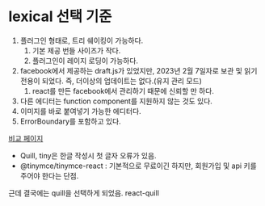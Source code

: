 # lexical 선택 기준

1. 플러그인 형태로, 트리 쉐이킹이 가능하다.
   1. 기본 제공 번들 사이즈가 작다.
   2. 플러그인이 레이지 로딩이 가능하다.
2. facebook에서 제공하는 draft.js가 있었지만, 2023년 2월 7일자로 보관 및 읽기 전용이 되었다. 즉, 더이상의 업데이트는 없다.(유지 관리 모드)
   1. react를 만든 facebook에서 관리하기 때문에 신뢰할 만 하다.
3. 다른 에디터는 function component를 지원하지 않는 것도 있다.
4. 이미지를 바로 붙여넣기 가능한 에디터다.
5. ErrorBoundary를 포함하고 있다.







[비교 페이지](https://blog.logrocket.com/best-text-editors-react/)

- Quill, tiny은 한글 작성시 첫 글자 오류가 있음.
- @tinymce/tinymce-react : 기본적으로 무료이긴 하지만, 회원가입 및 api 키를 주어야 한다는 단점.

근데 결국에는 quill을 선택하게 되었음. react-quill